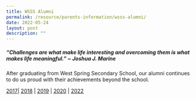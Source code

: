 ```yaml
---
title: WSSS Alumni
permalink: /resource/parents-information/wsss-alumni/
date: 2022-05-24
layout: post
description: ""
---
```

##### **“Challenges are what make life interesting and overcoming them is what makes life meaningful.” ~ Joshua J. Marine**

After graduating from West Spring Secondary School, our alumni continues to do us proud with their achievements beyond the school.

[2017](/wsss-alumni/2017)| [2018](/wsss-alumni/2018) | [2019](/wsss-alumni/2019) | [2020](/wsss-alumni/2020) | [2022](/wsss-alumni/2022)